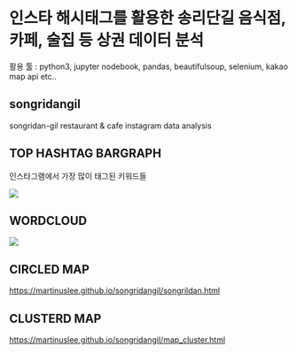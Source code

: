 # 인스타 해시태그를 활용한 송리단길 음식점, 카페, 술집 등 상권 데이터 분석

활용 툴 : python3, jupyter nodebook, pandas, beautifulsoup, selenium, kakao map api etc..


## songridangil 
songridan-gil restaurant &amp; cafe instagram data analysis

## TOP HASHTAG BARGRAPH

인스타그램에서 가장 많이 태그된 키워드들

<img src="https://user-images.githubusercontent.com/70839563/104911146-bd0f5b00-59cd-11eb-8be0-8d2eb3dfe3ad.png">

## WORDCLOUD
<img src="https://user-images.githubusercontent.com/70839563/104911096-ab2db800-59cd-11eb-9baf-a698caa5a7fe.png">

## CIRCLED MAP
https://martinuslee.github.io/songridangil/songrildan.html

## CLUSTERD MAP
https://martinuslee.github.io/songridangil/map_cluster.html

